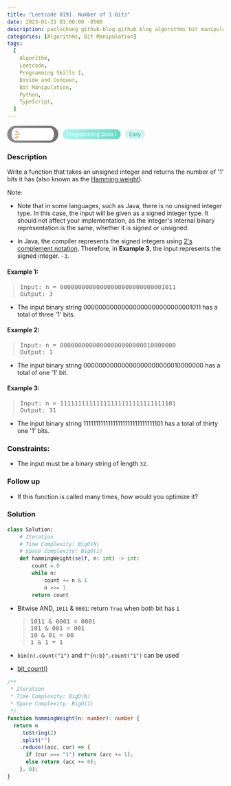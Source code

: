 ```yaml
---
title: "Leetcode 0191. Number of 1 Bits"
date: 2023-01-21 01:00:00 -0500
description: paolochang github-blog github blog algorithms bit manipulation
categories: [Algorithms, Bit Manipulation]
tags:
  [
    Algorithm,
    Leetcode,
    Programming Skills I,
    Divide and Conquer,
    Bit Manipulation,
    Python,
    TypeScript,
  ]
---
```


<style type='text/css'>
blockquote {
  margin-left: 14px;
}
img {
  left: 0 !important;
  transform: none !important;
  -webkit-transform: none !important;
}
[class*="summary"] {
  display: none;
}
[class*="header"] {
  display: flex;
  flex-direction: row;
  align-items: center;
  gap: 10px;
}
[class*="leet_logo"] {
  height: 29px;
  padding: 5px 10px;
  border-radius: 21px;
  background-color: #f7f7f7;
  background: linear-gradient(90deg, rgba(80,80,80,0.65) 0%, rgba(36,36,36,0.65) 100%);
}
[class*="leet_badge"] {
  color: #FFFFFF;
  font-size: 12px;
  padding: 4px 10px;
  border-radius: 21px;
  background: linear-gradient(90deg, rgba(115,247,234,0.65) 0%, rgba(20,198,163,0.65) 100%);
}
[class*="easy"] {
  color: #00B8A3;
  font-size: 12px;
  padding: 4px 10px;
  border-radius: 21px;
  background-color: rgba(0, 184, 163, 0.15);
}
[class*="medium"] {
  color: #FFC01E;
  font-size: 12px;
  padding: 4px 10px;
  border-radius: 21px;
  background-color: #FFC01E26;
}
[class*="leetcode_badge"] {
  width: 120px;
}
</style>

<div class=summary>
  Write a function that takes an unsigned integer and returns the number of '1' bits it has (also known as the Hamming weight).
  
  Note:
  
  - Note that in some languages, such as Java, there is no unsigned integer type. In this case, the input will be given as a signed integer type.
</div>

<div id=header class=header>
  <img class=leet_logo src="/assets/img/leetcode_logo.png" />
  <span class=leet_badge>Programming Skills I</span>
  <span class=easy>Easy</span>
</div>

### Description

Write a function that takes an unsigned integer and returns the number of '1' bits it has (also known as the [Hamming weight](https://en.wikipedia.org/wiki/Hamming_weight)).

Note:

- Note that in some languages, such as Java, there is no unsigned integer type. In this case, the input will be given as a signed integer type. It should not affect your implementation, as the integer's internal binary representation is the same, whether it is signed or unsigned.

- In Java, the compiler represents the signed integers using [2's complement notation](https://en.wikipedia.org/wiki/Two%27s_complement). Therefore, in **Example 3**, the input represents the signed integer. `-3`.

#### Example 1:

> <pre>
> Input: n = 00000000000000000000000000001011
> Output: 3
> </pre>

- The input binary string 00000000000000000000000000001011 has a total of three '1' bits.

#### Example 2:

> <pre>
> Input: n = 00000000000000000000000010000000
> Output: 1
> </pre>

- The input binary string 00000000000000000000000010000000 has a total of one '1' bit.

#### Example 3:

> <pre>
> Input: n = 11111111111111111111111111111101
> Output: 31
> </pre>

- The input binary string 11111111111111111111111111111101 has a total of thirty one '1' bits.

### Constraints:

- The input must be a binary string of length `32`.

### Follow up

- If this function is called many times, how would you optimize it?

### Solution

```py
class Solution:
    # Iteration
    # Time Complexity: BigO(N)
    # Space Complexity: BigO(1)
    def hammingWeight(self, n: int) -> int:
        count = 0
        while n:
            count += n & 1
            n >>= 1
        return count
```

- Bitwise AND, `1011` & `0001`: return `True` when both bit has `1`

  > <pre>
  > 1011 & 0001 = 0001
  > 101 & 001 = 001
  > 10 & 01 = 00
  > 1 & 1 = 1
  > </pre>

- `bin(n).count("1")` and `f"{n:b}".count("1")` can be used
- [bit_count()](https://docs.python.org/3.10/library/stdtypes.html#int.bit_count)

```ts
/**
 * Iteration
 * Time Complexity: BigO(N)
 * Space Complexity: BigO(1)
 */
function hammingWeight(n: number): number {
  return n
    .toString(2)
    .split("")
    .reduce((acc, cur) => {
      if (cur === "1") return (acc += 1);
      else return (acc += 0);
    }, 0);
}
```

<script>
  const anchor = document.getElementById("header").querySelector("a");
  anchor.classList.remove("popup");
  anchor.style.cursor = "pointer";
  anchor.setAttribute("target", "_black");
  anchor.setAttribute("href", "https://leetcode.com/problems/number-of-1-bits/");
</script>
